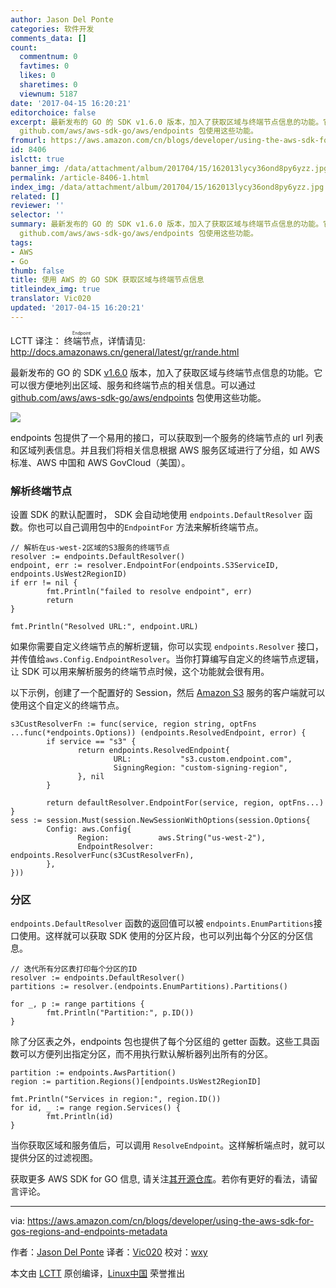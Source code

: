 ```yaml
---
author: Jason Del Ponte
categories: 软件开发
comments_data: []
count:
  commentnum: 0
  favtimes: 0
  likes: 0
  sharetimes: 0
  viewnum: 5187
date: '2017-04-15 16:20:21'
editorchoice: false
excerpt: 最新发布的 GO 的 SDK v1.6.0 版本，加入了获取区域与终端节点信息的功能。它可以很方便地列出区域、服务和终端节点的相关信息。可以通过
  github.com/aws/aws-sdk-go/aws/endpoints 包使用这些功能。
fromurl: https://aws.amazon.com/cn/blogs/developer/using-the-aws-sdk-for-gos-regions-and-endpoints-metadata
id: 8406
islctt: true
banner_img: /data/attachment/album/201704/15/162013lycy36ond8py6yzz.jpg
permalink: /article-8406-1.html
index_img: /data/attachment/album/201704/15/162013lycy36ond8py6yzz.jpg.thumb.jpg
related: []
reviewer: ''
selector: ''
summary: 最新发布的 GO 的 SDK v1.6.0 版本，加入了获取区域与终端节点信息的功能。它可以很方便地列出区域、服务和终端节点的相关信息。可以通过
  github.com/aws/aws-sdk-go/aws/endpoints 包使用这些功能。
tags:
- AWS
- Go
thumb: false
title: 使用 AWS 的 GO SDK 获取区域与终端节点信息
titleindex_img: true
translator: Vic020
updated: '2017-04-15 16:20:21'
---
```


LCTT 译注： <ruby> 终端节点 <rp>  （ </rp> <rt>  Endpoint </rt> <rp>  ） </rp></ruby>，详情请见: <http://docs.amazonaws.cn/general/latest/gr/rande.html>


最新发布的 GO 的 SDK [v1.6.0](https://github.com/aws/aws-sdk-go/releases/tag/v1.6.0) 版本，加入了获取区域与终端节点信息的功能。它可以很方便地列出区域、服务和终端节点的相关信息。可以通过 [github.com/aws/aws-sdk-go/aws/endpoints](http://docs.aws.amazon.com/sdk-for-go/api/aws/endpoints/) 包使用这些功能。


![](/data/attachment/album/201704/15/162013lycy36ond8py6yzz.jpg)


endpoints 包提供了一个易用的接口，可以获取到一个服务的终端节点的 url 列表和区域列表信息。并且我们将相关信息根据 AWS 服务区域进行了分组，如 AWS 标准、AWS 中国和 AWS GovCloud（美国）。


### 解析终端节点


设置 SDK 的默认配置时， SDK 会自动地使用 `endpoints.DefaultResolver` 函数。你也可以自己调用包中的`EndpointFor` 方法来解析终端节点。



```
// 解析在us-west-2区域的S3服务的终端节点
resolver := endpoints.DefaultResolver()
endpoint, err := resolver.EndpointFor(endpoints.S3ServiceID, endpoints.UsWest2RegionID)
if err != nil {
        fmt.Println("failed to resolve endpoint", err)
        return
}

fmt.Println("Resolved URL:", endpoint.URL)

```

如果你需要自定义终端节点的解析逻辑，你可以实现 `endpoints.Resolver` 接口，并传值给`aws.Config.EndpointResolver`。当你打算编写自定义的终端节点逻辑，让 SDK 可以用来解析服务的终端节点时候，这个功能就会很有用。


以下示例，创建了一个配置好的 Session，然后 [Amazon S3](https://aws.amazon.com/s3/) 服务的客户端就可以使用这个自定义的终端节点。



```
s3CustResolverFn := func(service, region string, optFns ...func(*endpoints.Options)) (endpoints.ResolvedEndpoint, error) {
        if service == "s3" {
               return endpoints.ResolvedEndpoint{
                       URL:           "s3.custom.endpoint.com",
                       SigningRegion: "custom-signing-region",
               }, nil
        }

        return defaultResolver.EndpointFor(service, region, optFns...)
}
sess := session.Must(session.NewSessionWithOptions(session.Options{
        Config: aws.Config{
               Region:           aws.String("us-west-2"),
               EndpointResolver: endpoints.ResolverFunc(s3CustResolverFn),
        },
}))

```

### 分区


`endpoints.DefaultResolver` 函数的返回值可以被 `endpoints.EnumPartitions`接口使用。这样就可以获取 SDK 使用的分区片段，也可以列出每个分区的分区信息。



```
// 迭代所有分区表打印每个分区的ID
resolver := endpoints.DefaultResolver()
partitions := resolver.(endpoints.EnumPartitions).Partitions()

for _, p := range partitions {
        fmt.Println("Partition:", p.ID())
}

```

除了分区表之外，endpoints 包也提供了每个分区组的 getter 函数。这些工具函数可以方便列出指定分区，而不用执行默认解析器列出所有的分区。



```
partition := endpoints.AwsPartition()
region := partition.Regions()[endpoints.UsWest2RegionID]

fmt.Println("Services in region:", region.ID())
for id, _ := range region.Services() {
        fmt.Println(id)
}

```

当你获取区域和服务值后，可以调用 `ResolveEndpoint`。这样解析端点时，就可以提供分区的过滤视图。


获取更多 AWS SDK for GO 信息, 请关注[其开源仓库](https://github.com/aws/aws-sdk-go/tree/master/example/aws/endpoints)。若你有更好的看法，请留言评论。




---


via: <https://aws.amazon.com/cn/blogs/developer/using-the-aws-sdk-for-gos-regions-and-endpoints-metadata>


作者：[Jason Del Ponte](https://aws.amazon.com/cn/blogs/developer/using-the-aws-sdk-for-gos-regions-and-endpoints-metadata) 译者：[Vic020](http://vicyu.com) 校对：[wxy](https://github.com/wxy)


本文由 [LCTT](https://github.com/LCTT/TranslateProject) 原创编译，[Linux中国](https://linux.cn/) 荣誉推出
